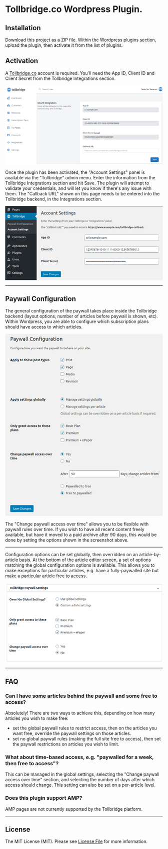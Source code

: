# Tollbridge.co Wordpress Plugin.

## Installation

Download this project as a ZIP file. Within the Wordpress plugins section, upload the plugin, then activate it from the list of plugins.

## Activation
A [Tollbridge.co](https://www.tollbridge.co) account is required. You'll need the App ID, Client ID and Client Secret from the Tollbridge Integrations section.

![Integrations](images/integrations.png)


Once the plugin has been activated, the "Account Settings" panel is available via the "Tollbridge" admin menu. Enter the information from the Tollbridge Integrations section and hit Save. The plugin will attempt to validate your credentials, and will let you know if there's any issue with them.
The "Callback URL" shown on this page needs to be entered into the Tollbridge backend, in the Integrations section.


![Account Settings](images/settings.png)

---

## Paywall Configuration

The general configuration of the paywall takes place inside the Tollbridge backend (layout options, number of articles before paywall is shown, etc). Within Wordpress, you are able to configure which subscription plans should have access to which articles.


![Configuration](images/configuration.png)

The "Change paywall access over time" allows you to be flexible with paywall rules over time. If you wish to have all recent content freely available, but have it moved to a paid archive after 90 days, this would be done by setting the options shown in the screenshot above.

---

Configuration options can be set globally, then overridden on an article-by-article basis. At the bottom of the article editor screen, a set of options matching the global configuration options is available. This allows you to make exceptions for particular articles, e.g. have a fully-paywalled site but make a particular article free to access.

![Article](images/article.png)

---

## FAQ

### Can I have some articles behind the paywall and some free to access?
Absolutely! There are two ways to achieve this, depending on how many articles you wish to make free:
* set the global paywall rules to restrict access, then on the articles you want free, override the paywall settings on those articles.
* set no global paywall rules (making the full site free to access), then set the paywall restrictions on articles you wish to limit.

### What about time-based access, e.g. "paywalled for a week, then free to access"?
This can be managed in the global settings, selecting the "Change paywall access over time" section, and selecting the number of days after which access should change. This setting can also be set on a per-article level.

### Does this plugin support AMP?
AMP pages are not currently supported by the Tollbridge platform.

---

## License

The MIT License (MIT). Please see [License File](LICENSE.txt) for more information.

